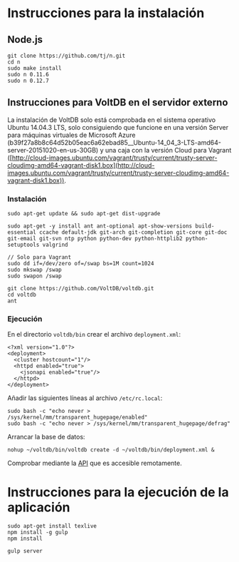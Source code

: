 # Instrucciones para la instalación

## Node.js

```
git clone https://github.com/tj/n.git
cd n
sudo make install
sudo n 0.11.6
sudo n 0.12.7
```

## Instrucciones para VoltDB en el servidor externo

La instalación de VoltDB solo está comprobada en el sistema operativo Ubuntu 14.04.3 LTS, solo consiguiendo que funcione en una versión Server para máquinas virtuales de Microsoft Azure (b39f27a8b8c64d52b05eac6a62ebad85__Ubuntu-14_04_3-LTS-amd64-server-20151020-en-us-30GB) y una caja con la versión Cloud para Vagrant ([http://cloud-images.ubuntu.com/vagrant/trusty/current/trusty-server-cloudimg-amd64-vagrant-disk1.box](http://cloud-images.ubuntu.com/vagrant/trusty/current/trusty-server-cloudimg-amd64-vagrant-disk1.box)).

### Instalación

```
sudo apt-get update && sudo apt-get dist-upgrade

sudo apt-get -y install ant ant-optional apt-show-versions build-essential ccache default-jdk git-arch git-completion git-core git-doc git-email git-svn ntp python python-dev python-httplib2 python-setuptools valgrind

// Solo para Vagrant
sudo dd if=/dev/zero of=/swap bs=1M count=1024
sudo mkswap /swap
sudo swapon /swap

git clone https://github.com/VoltDB/voltdb.git
cd voltdb
ant
```

### Ejecución

En el directorio `voltdb/bin` crear el archivo `deployment.xml`:

```
<?xml version="1.0"?>
<deployment>
  <cluster hostcount="1"/>
  <httpd enabled="true">
    <jsonapi enabled="true"/>
  </httpd>
</deployment>
```

Añadir las siguientes líneas al archivo `/etc/rc.local`:

```
sudo bash -c "echo never > /sys/kernel/mm/transparent_hugepage/enabled"
sudo bash -c "echo never > /sys/kernel/mm/transparent_hugepage/defrag"
```

Arrancar la base de datos:

```
nohup ~/voltdb/bin/voltdb create -d ~/voltdb/bin/deployment.xml &
```

Comprobar mediante la [API](http://gesco.cloudapp.net:8080/api/1.0/?Procedure=@SystemInformation) que es accesible remotamente.

# Instrucciones para la ejecución de la aplicación

```
sudo apt-get install texlive
npm install -g gulp
npm install

gulp server
```
